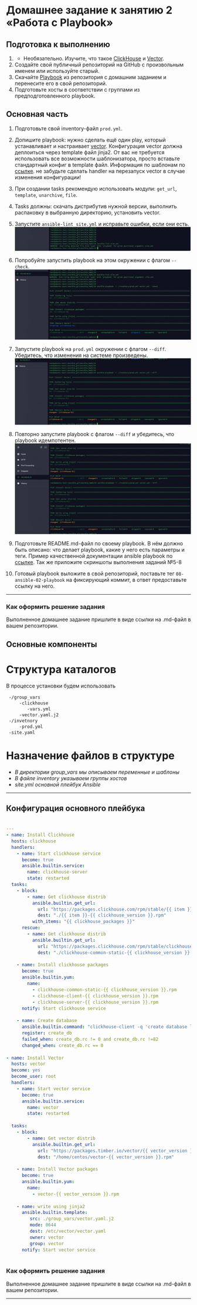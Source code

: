 # Домашнее задание к занятию 2 «Работа с Playbook»

## Подготовка к выполнению

1. * Необязательно. Изучите, что такое [ClickHouse](https://www.youtube.com/watch?v=fjTNS2zkeBs) и [Vector](https://www.youtube.com/watch?v=CgEhyffisLY).
2. Создайте свой публичный репозиторий на GitHub с произвольным именем или используйте старый.
3. Скачайте [Playbook](./playbook/) из репозитория с домашним заданием и перенесите его в свой репозиторий.
4. Подготовьте хосты в соответствии с группами из предподготовленного playbook.

## Основная часть

1. Подготовьте свой inventory-файл `prod.yml`.
2. Допишите playbook: нужно сделать ещё один play, который устанавливает и настраивает [vector](https://vector.dev). Конфигурация vector должна деплоиться через template файл jinja2. От вас не требуется использовать все возможности шаблонизатора, просто вставьте стандартный конфиг в template файл. Информация по шаблонам по [ссылке](https://www.dmosk.ru/instruktions.php?object=ansible-nginx-install). не забудьте сделать handler на перезапуск vector в случае изменения конфигурации!
3. При создании tasks рекомендую использовать модули: `get_url`, `template`, `unarchive`, `file`.
4. Tasks должны: скачать дистрибутив нужной версии, выполнить распаковку в выбранную директорию, установить vector.

   
5. Запустите `ansible-lint site.yml` и исправьте ошибки, если они есть.
  ![lint](https://github.com/015fanatik/ansible_hw02/blob/76e8b119d6cf5ad7f29feda888e9ef35dbac0ee5/screenshots/lint.png)

6. Попробуйте запустить playbook на этом окружении с флагом `--check`.
   ![check](https://github.com/015fanatik/ansible_hw02/blob/a75a1f0330865617162ac83daa5ce7f9d6a441f4/screenshots/check.png)
   
7. Запустите playbook на `prod.yml` окружении с флагом `--diff`. Убедитесь, что изменения на системе произведены.
    ![diff](https://github.com/015fanatik/ansible_hw02/blob/a75a1f0330865617162ac83daa5ce7f9d6a441f4/screenshots/diff.png)
   
8. Повторно запустите playbook с флагом `--diff` и убедитесь, что playbook идемпотентен.
 ![diff2](https://github.com/015fanatik/ansible_hw02/blob/a75a1f0330865617162ac83daa5ce7f9d6a441f4/screenshots/diff2.png)
   
9. Подготовьте README.md-файл по своему playbook. В нём должно быть описано: что делает playbook, какие у него есть параметры и теги. Пример качественной документации ansible playbook по [ссылке](https://github.com/opensearch-project/ansible-playbook). Так же приложите скриншоты выполнения заданий №5-8




10. Готовый playbook выложите в свой репозиторий, поставьте тег `08-ansible-02-playbook` на фиксирующий коммит, в ответ предоставьте ссылку на него.

---

### Как оформить решение задания

Выполненное домашнее задание пришлите в виде ссылки на .md-файл в вашем репозитории.



## **Основные компоненты**  

  # Структура каталогов
В процессе установки будем использовать 
 ```
  -/group_vars  
      -clickhouse  
         -vars.yml  
      -vector.yaml.j2  
  -/invetnory  
      -prod.yml  
  -site.yaml   
  ```

  # Назначение файлов в структуре
- *В директории group_vars мы описываем переменные и шаблоны*  
- *В файле inventory указываем группы хостов*
- *site.yml основной плейбук Ansible*
___

## **Конфигурация основного плейбука**
  
```yaml

---
- name: Install Clickhouse
  hosts: clickhouse
  handlers:
    - name: Start clickhouse service
      become: true
      ansible.builtin.service:
        name: clickhouse-server
        state: restarted
  tasks:
    - block:
        - name: Get clickhouse distrib
          ansible.builtin.get_url:
            url: "https://packages.clickhouse.com/rpm/stable/{{ item }}-{{ clickhouse_version }}.noarch.rpm"
            dest: "./{{ item }}-{{ clickhouse_version }}.rpm"
          with_items: "{{ clickhouse_packages }}"
      rescue:
        - name: Get clickhouse distrib
          ansible.builtin.get_url:
            url: "https://packages.clickhouse.com/rpm/stable/clickhouse-common-static-{{ clickhouse_version }}.x86_64.rpm"
            dest: "./clickhouse-common-static-{{ clickhouse_version }}.rpm"

    - name: Install clickhouse packages
      become: true
      ansible.builtin.yum:
        name:
          - clickhouse-common-static-{{ clickhouse_version }}.rpm
          - clickhouse-client-{{ clickhouse_version }}.rpm
          - clickhouse-server-{{ clickhouse_version }}.rpm
      notify: Start clickhouse service

    - name: Create database
      ansible.builtin.command: "clickhouse-client -q 'create database logs;'"
      register: create_db
      failed_when: create_db.rc != 0 and create_db.rc !=82
      changed_when: create_db.rc == 0

- name: Install Vector
  hosts: vector
  become: yes
  become_user: root
  handlers:
    - name: Start vector service
      become: true
      ansible.builtin.service:
        name: vector
        state: restarted

  tasks:
    - block:
        - name: Get vector distrib
          ansible.builtin.get_url:
            url: "https://packages.timber.io/vector/{{ vector_version }}/vector-{{ vector_version }}-1.{{ ansible_architecture }}.rpm"
            dest: "/home/centos/vector-{{ vector_version }}.rpm"

    - name: Install Vector packages
      become: true
      ansible.builtin.yum:
        name:
          - vector-{{ vector_version }}.rpm

    - name: write using jinja2
      ansible.builtin.template:
         src: ./group_vars/vector.yaml.j2
         mode: 0644
         dest: /etc/vector/vector.yaml
         owner: vector
         group: vector
      notify: Start vector service



```



   

### Как оформить решение задания

Выполненное домашнее задание пришлите в виде ссылки на .md-файл в вашем репозитории.

---
